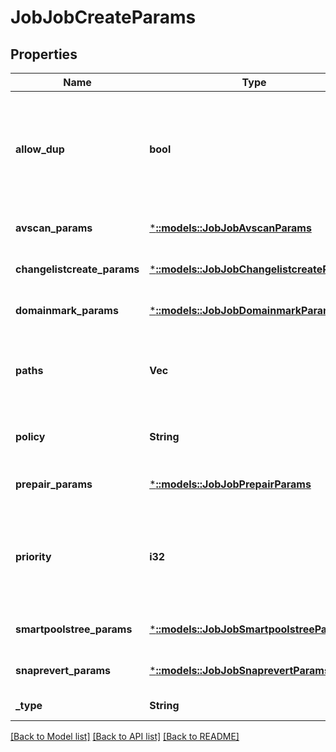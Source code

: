 # JobJobCreateParams

## Properties
Name | Type | Description | Notes
------------ | ------------- | ------------- | -------------
**allow_dup** | **bool** | Whether or not to queue the job if one of the same type is already running or queued. | [optional] [default to null]
**avscan_params** | [***::models::JobJobAvscanParams**](JobJobAvscanParams.md) |  | [optional] [default to null]
**changelistcreate_params** | [***::models::JobJobChangelistcreateParams**](JobJobChangelistcreateParams.md) |  | [optional] [default to null]
**domainmark_params** | [***::models::JobJobDomainmarkParams**](JobJobDomainmarkParams.md) |  | [optional] [default to null]
**paths** | **Vec<String>** | For jobs which take paths, the IFS paths to pass to the job. | [optional] [default to null]
**policy** | **String** | Impact policy of this job instance. | [optional] [default to null]
**prepair_params** | [***::models::JobJobPrepairParams**](JobJobPrepairParams.md) |  | [optional] [default to null]
**priority** | **i32** | Priority of this job instance; lower numbers preempt higher numbers. | [optional] [default to null]
**smartpoolstree_params** | [***::models::JobJobSmartpoolstreeParams**](JobJobSmartpoolstreeParams.md) |  | [optional] [default to null]
**snaprevert_params** | [***::models::JobJobSnaprevertParams**](JobJobSnaprevertParams.md) |  | [optional] [default to null]
**_type** | **String** | Job type to queue. | [default to null]

[[Back to Model list]](../README.md#documentation-for-models) [[Back to API list]](../README.md#documentation-for-api-endpoints) [[Back to README]](../README.md)


